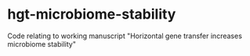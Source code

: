 # hgt-microbiome-stability
Code relating to working manuscript "Horizontal gene transfer increases microbiome stability"
